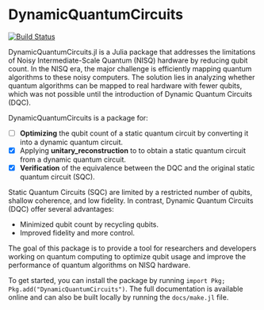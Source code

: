 # DynamicQuantumCircuits

[![Build Status](https://github.com/JuliaEDA/DynamicQuantumCircuits.jl/actions/workflows/CI.yml/badge.svg?branch=main)](https://github.com/JuliaEDA/DynamicQuantumCircuits.jl/actions/workflows/CI.yml?query=branch%3Amain)

DynamicQuantumCircuits.jl is a Julia package that addresses the limitations of Noisy Intermediate-Scale Quantum (NISQ) hardware by reducing qubit count. In the NISQ era, the major challenge is efficiently mapping quantum algorithms to these noisy computers. The solution lies in analyzing whether quantum algorithms can be mapped to real hardware with fewer qubits, which was not possible until the introduction of Dynamic Quantum Circuits (DQC).

DynamicQuantumCircuits is a package for:

- [ ] **Optimizing** the qubit count of a static quantum circuit by converting it into a dynamic quantum circuit.
- [X] Applying **unitary_reconstruction** to to obtain a static quantum circuit from a dynamic quantum circuit.
- [X] **Verification** of the equivalence between the DQC and the original static quantum circuit (SQC).

Static Quantum Circuits (SQC) are limited by a restricted number of qubits, shallow coherence, and low fidelity. In contrast, Dynamic Quantum Circuits (DQC) offer several advantages:

- Minimized qubit count by recycling qubits.
- Improved fidelity and more control.

The goal of this package is to provide a tool for researchers and developers working on quantum computing to optimize qubit usage and improve the performance of quantum algorithms on NISQ hardware.

To get started, you can install the package by running `import Pkg; Pkg.add("DynamicQuantumCircuits")`. The full documentation is available online and can also be built locally by running the `docs/make.jl` file.

